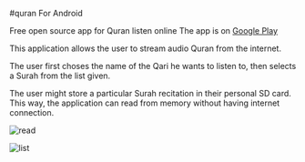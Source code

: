 #quran For Android

Free open source app for Quran listen online The app is on [Google Play](https://play.google.com/store/apps/details?id=com.onlines.quranonlinesapp&hl=en)

This application allows the user to stream audio Quran from the internet. 

The user first choses the name of the Qari he wants to listen to, then selects a Surah from the list given.

The user might store a particular Surah recitation in their personal SD card. This way, the application can read from memory
without having internet connection.

![read](https://lh3.googleusercontent.com/sD90RlO9fnpPiMQj_1344SAqcZt4JQprdBR5mRv_iA3JzgPvF29OSVKr_Wxkto_itKoa=h900)


![list](https://lh3.googleusercontent.com/Vpb2pbEQUhU3XqRJzq7M3WSDqa44OD38hUxgIPTzXMzjfPnR6iauPYQ7cpqHTA9GK7Q=h900)
